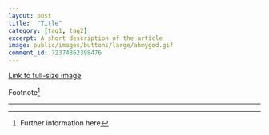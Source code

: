 ```yaml
---
layout: post
title:	"Title"
category: [tag1, tag2]
excerpt: A short description of the article
image: public/images/buttons/large/ahmygod.gif
comment_id: 72374862398476
---
```

<!-- Image example
![Image hovertext](/images/folder/filename.png){:width="700px"}
-->
<!-- Link example -->
[Link to full-size image](public/images/buttons/large/ahmygod.gif)

Footnote[^1]

<!-- Separator -->
---

[^1]: Further information here
